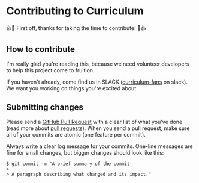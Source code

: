 # Contributing to Curriculum

:+1::tada: First off, thanks for taking the time to contribute! :tada::+1:

## How to contribute

I'm really glad you're reading this, because we need volunteer developers to help this project come to fruition.

If you haven't already, come find us in SLACK ([curriculum-fans](https://curriculum-fans.slack.com/) on slack). We want you working on things you're excited about.

## Submitting changes

Please send a [GitHub Pull Request](https://github.com/Noavaran/Curriculum/pulls) with a clear list of what you've done (read more about [pull requests](http://help.github.com/pull-requests/)). When you send a pull request, make sure all of your commits are atomic (one feature per commit).

Always write a clear log message for your commits. One-line messages are fine for small changes, but bigger changes should look like this:

    $ git commit -m "A brief summary of the commit
    >
    > A paragraph describing what changed and its impact."
